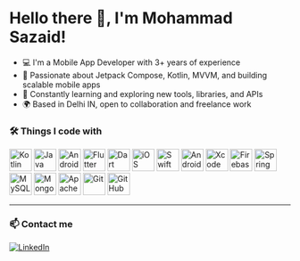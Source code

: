 # Hello there 👋, I'm Mohammad Sazaid!

- 💻 I'm a Mobile App Developer with 3+ years of experience
- 🔧 Passionate about Jetpack Compose, Kotlin, MVVM, and building scalable mobile apps
- 🚀 Constantly learning and exploring new tools, libraries, and APIs
- 🌍 Based in Delhi IN, open to collaboration and freelance work




### 🛠️ Things I code with

<p align="left">

  <!-- Kotlin -->
  <img src="https://cdn.jsdelivr.net/gh/devicons/devicon/icons/kotlin/kotlin-original.svg" height="40" width="40" alt="Kotlin" />
 <!-- Java -->
  <img src="https://cdn.jsdelivr.net/gh/devicons/devicon/icons/java/java-original.svg" height="40" width="40" alt="Java" />
  <!-- Android -->
  <img src="https://cdn.jsdelivr.net/gh/devicons/devicon/icons/android/android-original.svg" height="40" width="40" alt="Android" />

  <!-- Flutter -->
  <img src="https://cdn.jsdelivr.net/gh/devicons/devicon/icons/flutter/flutter-original.svg" height="40" width="40" alt="Flutter" />

  <!-- Dart -->
  <img src="https://cdn.jsdelivr.net/gh/devicons/devicon/icons/dart/dart-original.svg" height="40" width="40" alt="Dart" />

  <!-- iOS / Apple -->
  <img src="https://cdn.jsdelivr.net/gh/devicons/devicon/icons/apple/apple-original.svg" height="40" width="40" alt="iOS" />

  <!-- Swift -->
  <img src="https://cdn.jsdelivr.net/gh/devicons/devicon/icons/swift/swift-original.svg" height="40" width="40" alt="Swift" />

  <!-- Android Studio -->
  <img src="https://cdn.jsdelivr.net/gh/devicons/devicon/icons/androidstudio/androidstudio-original.svg" height="40" width="40" alt="Android Studio" />

  <!-- Xcode (use Apple logo as placeholder) -->
  <img src="https://cdn.jsdelivr.net/gh/devicons/devicon/icons/apple/apple-original.svg" height="40" width="40" alt="Xcode" />

  <!-- Firebase -->
  <img src="https://cdn.jsdelivr.net/gh/devicons/devicon/icons/firebase/firebase-plain.svg" height="40" width="40" alt="Firebase" />

  <!-- Spring Boot -->
  <img src="https://cdn.jsdelivr.net/gh/devicons/devicon/icons/spring/spring-original.svg" height="40" width="40" alt="Spring Boot" />

  <!-- MySQL -->
  <img src="https://cdn.jsdelivr.net/gh/devicons/devicon/icons/mysql/mysql-original.svg" height="40" width="40" alt="MySQL" />

  <!-- MongoDB -->
  <img src="https://cdn.jsdelivr.net/gh/devicons/devicon/icons/mongodb/mongodb-original.svg" height="40" width="40" alt="MongoDB" />

  <!-- Apache -->
  <img src="https://cdn.jsdelivr.net/gh/devicons/devicon/icons/apache/apache-original.svg" height="40" width="40" alt="Apache" />

  <!-- Git -->
  <img src="https://cdn.jsdelivr.net/gh/devicons/devicon/icons/git/git-original.svg" height="40" width="40" alt="Git" />

  <!-- GitHub -->
  <img src="https://cdn.jsdelivr.net/gh/devicons/devicon/icons/github/github-original.svg" height="40" width="40" alt="GitHub" />
</p>


---

### 📫 Contact me

[![LinkedIn](https://img.shields.io/badge/LinkedIn-blue?style=for-the-badge&logo=linkedin&logoColor=white)](https://linkedin.com/in/mohammad-sazaid-84325a194)

